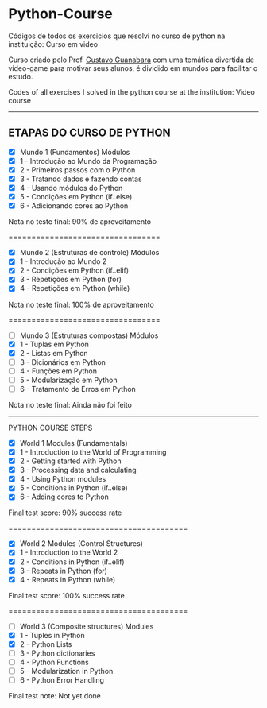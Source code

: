 # Python-Course
 Códigos de todos os exercicios que resolvi no curso de python na instituição: Curso em video 
 
Curso criado pelo Prof. [Gustavo Guanabara](https://github.com/gustavoguanabara) com uma temática divertida de vídeo-game para motivar seus alunos, é dividido em mundos para facilitar o estudo.

Codes of all exercises I solved in the python course at the institution: Video course

---
**ETAPAS DO CURSO DE PYTHON**
---
- [x] Mundo 1 (Fundamentos)
Módulos
- [x] 1 - Introdução ao Mundo da Programação
- [x] 2 - Primeiros passos com o Python
- [x] 3 - Tratando dados e fazendo contas
- [x] 4 - Usando módulos do Python
- [x] 5 - Condições em Python (if..else)
- [x] 6 - Adicionando cores ao Python

Nota no teste final: 90% de aproveitamento

=================================
- [x] Mundo 2 (Estruturas de controle)
Módulos
- [x] 1 - Introdução ao Mundo 2
- [x] 2 - Condições em Python (if..elif)
- [x] 3 - Repetições em Python (for)
- [x] 4 - Repetições em Python (while)

Nota no teste final: 100% de aproveitamento

=================================
- [ ] Mundo 3 (Estruturas compostas)
Módulos
- [x] 1 - Tuplas em Python
- [x] 2 - Listas em Python
- [ ] 3 - Dicionários em Python
- [ ] 4 - Funções em Python
- [ ] 5 - Modularização em Python
- [ ] 6 - Tratamento de Erros em Python

Nota no teste final: Ainda não foi feito

---
PYTHON COURSE STEPS
 - [x] World 1 Modules (Fundamentals)
 - [x] 1 - Introduction to the World of Programming
 - [x] 2 - Getting started with Python
 - [x] 3 - Processing data and calculating
 - [x] 4 - Using Python modules
 - [x] 5 - Conditions in Python (if..else)
 - [x] 6 - Adding cores to Python

Final test score: 90% success rate

=======================================

 - [x] World 2 Modules (Control Structures)
 - [x] 1 - Introduction to the World 2
 - [x] 2 - Conditions in Python (if..elif)
 - [x] 3 - Repeats in Python (for)
 - [x] 4 - Repeats in Python (while)

Final test score: 100% success rate

=======================================

 - [ ] World 3 (Composite structures) Modules
 - [x] 1 - Tuples in Python
 - [x] 2 - Python Lists
 - [ ] 3 - Python dictionaries
 - [ ] 4 - Python Functions
 - [ ] 5 - Modularization in Python
 - [ ] 6 - Python Error Handling

Final test note: Not yet done
